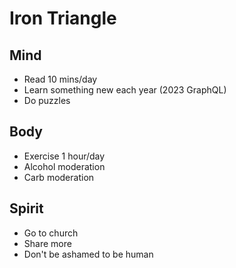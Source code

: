 # Iron Triangle

## Mind
- Read 10 mins/day
- Learn something new each year (2023 GraphQL)
- Do puzzles

## Body
- Exercise 1 hour/day
- Alcohol moderation
- Carb moderation

## Spirit
- Go to church
- Share more
- Don't be ashamed to be human
